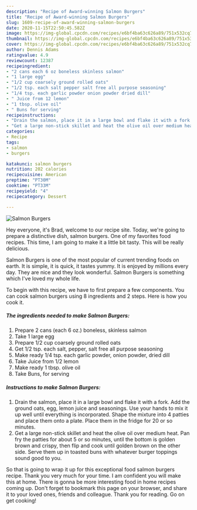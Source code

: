 ```yaml
---
description: "Recipe of Award-winning Salmon Burgers"
title: "Recipe of Award-winning Salmon Burgers"
slug: 1609-recipe-of-award-winning-salmon-burgers
date: 2020-11-15T22:50:45.582Z
image: https://img-global.cpcdn.com/recipes/e6bf4ba63c626a89/751x532cq70/salmon-burgers-recipe-main-photo.jpg
thumbnail: https://img-global.cpcdn.com/recipes/e6bf4ba63c626a89/751x532cq70/salmon-burgers-recipe-main-photo.jpg
cover: https://img-global.cpcdn.com/recipes/e6bf4ba63c626a89/751x532cq70/salmon-burgers-recipe-main-photo.jpg
author: Dennis Adams
ratingvalue: 4.9
reviewcount: 12387
recipeingredient:
- "2 cans each 6 oz boneless skinless salmon"
- "1 large egg"
- "1/2 cup coarsely ground rolled oats"
- "1/2 tsp. each salt pepper salt free all purpose seasoning"
- "1/4 tsp. each garlic powder onion powder dried dill"
- " Juice from 12 lemon"
- "1 tbsp. olive oil"
- " Buns for serving"
recipeinstructions:
- "Drain the salmon, place it in a large bowl and flake it with a fork. Add the ground oats, egg, lemon juice and seasonings. Use your hands to mix it up well until everything is incorporated. Shape the mixture into 4 patties and place them onto a plate. Place them in the fridge for 20 or so minutes."
- "Get a large non-stick skillet and heat the olive oil over medium heat. Pan fry the patties for about 5 or so minutes, until the bottom is golden brown and crispy, then flip and cook until golden brown on the other side. Serve them up in toasted buns with whatever burger toppings sound good to you."
categories:
- Recipe
tags:
- salmon
- burgers

katakunci: salmon burgers 
nutrition: 202 calories
recipecuisine: American
preptime: "PT30M"
cooktime: "PT33M"
recipeyield: "4"
recipecategory: Dessert

---
```



![Salmon Burgers](https://img-global.cpcdn.com/recipes/e6bf4ba63c626a89/751x532cq70/salmon-burgers-recipe-main-photo.jpg)

Hey everyone, it's Brad, welcome to our recipe site. Today, we're going to prepare a distinctive dish, salmon burgers. One of my favorites food recipes. This time, I am going to make it a little bit tasty. This will be really delicious.

Salmon Burgers is one of the most popular of current trending foods on earth. It is simple, it is quick, it tastes yummy. It is enjoyed by millions every day. They are nice and they look wonderful. Salmon Burgers is something which I've loved my whole life.




To begin with this recipe, we have to first prepare a few components. You can cook salmon burgers using 8 ingredients and 2 steps. Here is how you cook it.

<!--inarticleads1-->

##### The ingredients needed to make Salmon Burgers:

1. Prepare 2 cans (each 6 oz.) boneless, skinless salmon
1. Take 1 large egg
1. Prepare 1/2 cup coarsely ground rolled oats
1. Get 1/2 tsp. each salt, pepper, salt free all purpose seasoning
1. Make ready 1/4 tsp. each garlic powder, onion powder, dried dill
1. Take  Juice from 1/2 lemon
1. Make ready 1 tbsp. olive oil
1. Take  Buns, for serving




<!--inarticleads2-->

##### Instructions to make Salmon Burgers:

1. Drain the salmon, place it in a large bowl and flake it with a fork. Add the ground oats, egg, lemon juice and seasonings. Use your hands to mix it up well until everything is incorporated. Shape the mixture into 4 patties and place them onto a plate. Place them in the fridge for 20 or so minutes.
1. Get a large non-stick skillet and heat the olive oil over medium heat. Pan fry the patties for about 5 or so minutes, until the bottom is golden brown and crispy, then flip and cook until golden brown on the other side. Serve them up in toasted buns with whatever burger toppings sound good to you.




So that is going to wrap it up for this exceptional food salmon burgers recipe. Thank you very much for your time. I am confident you will make this at home. There is gonna be more interesting food in home recipes coming up. Don't forget to bookmark this page on your browser, and share it to your loved ones, friends and colleague. Thank you for reading. Go on get cooking!

